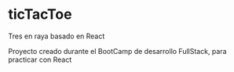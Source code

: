 # ticTacToe
Tres en raya basado en React

Proyecto creado durante el BootCamp de desarrollo FullStack, para practicar con React